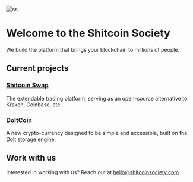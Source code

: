 ![ss](https://github.com/user-attachments/assets/f7c9919f-efd3-412f-a988-ed53d4e2b1b4)

# Welcome to the Shitcoin Society

We build the platform that brings your blockchain to millions of people.

## Current projects

### [Shitcoin Swap](https://www.shitcoinswap.com)

The extendable trading platform, serving as an open-source alternative to Kraken, Coinbase, etc.

### [DoltCoin](https://www.doltcoin.com)

A new crypto-currency designed to be simple and accessible, built on the [Dolt](https://github.com/dolthub/dolt) storage engine.

## Work with us

Interested in working with us? Reach out at [hello@shitcoinsociety.com](mailto:hello@shitcoinsociety.com).

<!--
## Projects

Our first project is [tegridy.farm](https://tegridy.farm) - a new startup building a cannabis crowd-growing platform

<a href="https://x.com/einbuhrmi/status/1899758885365526638" target="_blank">
  <img width="536" alt="Screenshot 2025-03-12 at 16 47 05" src="https://github.com/user-attachments/assets/753f8bf7-27f4-4f82-a46e-8fe92792155c" />
</a>

-->
